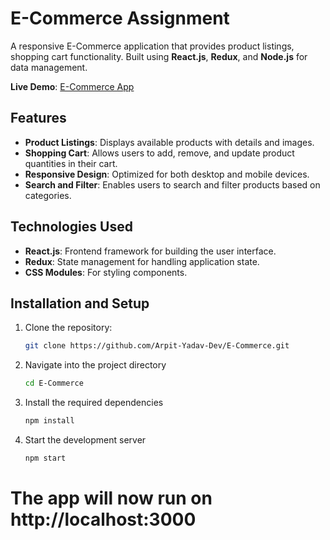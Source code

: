 # E-Commerce Assignment

A responsive E-Commerce application that provides product listings, shopping cart functionality. Built using **React.js**, **Redux**, and **Node.js** for data management.

**Live Demo**: [E-Commerce App](https://e-commerce-rho-sepia.vercel.app)

## Features

- **Product Listings**: Displays available products with details and images.
- **Shopping Cart**: Allows users to add, remove, and update product quantities in their cart.
- **Responsive Design**: Optimized for both desktop and mobile devices.
- **Search and Filter**: Enables users to search and filter products based on categories.

## Technologies Used

- **React.js**: Frontend framework for building the user interface.
- **Redux**: State management for handling application state.
- **CSS Modules**: For styling components.

## Installation and Setup

1. Clone the repository:

   ```bash
   git clone https://github.com/Arpit-Yadav-Dev/E-Commerce.git
   ```

2. Navigate into the project directory

   ```bash
   cd E-Commerce
   ```

3. Install the required dependencies

   ```bash
   npm install
   ```

4. Start the development server

   ```bash
   npm start
   ```

# The app will now run on http://localhost:3000
